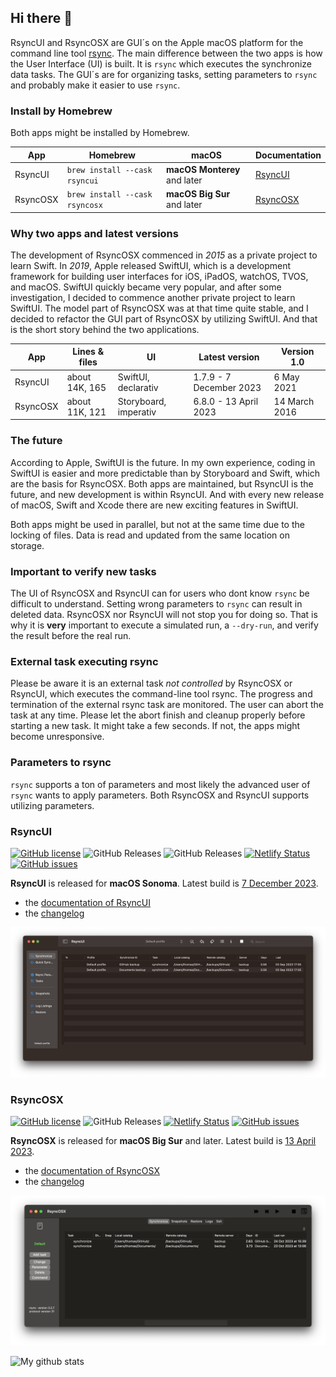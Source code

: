 ## Hi there 👋

RsyncUI and RsyncOSX are GUI´s on the Apple macOS platform for the command line tool [rsync](https://github.com/WayneD/rsync). The main difference between the two apps is how the User Interface (UI) is built. It is `rsync` which executes the synchronize data tasks. The GUI´s are for organizing tasks, setting parameters to `rsync` and probably make it easier to use `rsync`.

### Install by Homebrew

Both apps might be installed by Homebrew.

| App      | Homebrew | macOS |  Documentation |
| ----------- | ----------- |   ----------- |  ----------- |
| RsyncUI   | `brew install --cask rsyncui`    | **macOS Monterey** and later     |   [RsyncUI](https://rsyncui.netlify.app/post/rsyncuidocs/) |
| RsyncOSX   | `brew install --cask rsyncosx`  |  **macOS Big Sur** and later   |   [RsyncOSX](https://rsyncosx.netlify.app/post/rsyncosxdocs/) |

### Why two apps and latest versions

The development of RsyncOSX commenced in *2015* as a private project to learn Swift. In *2019*, Apple released SwiftUI, which is a development framework for building user interfaces for iOS, iPadOS, watchOS, TVOS, and macOS. SwiftUI quickly became very popular, and after some investigation, I decided to commence another private project to learn SwiftUI. The model part of RsyncOSX was at that time quite stable, and I decided to refactor the GUI part of RsyncOSX by utilizing SwiftUI. And that is the short story behind the two applications.

| App      | Lines & files | UI | Latest version  |  Version 1.0 | 
| ----------- | ----------- |   ----------- | -------- |  -------- |
| RsyncUI   | about 14K, 165  | SwiftUI, declarativ     | 1.7.9 - 7 December 2023  | 6 May 2021  | 
| RsyncOSX   | about 11K, 121  | Storyboard, imperativ   | 6.8.0 - 13 April 2023 |	14 March 2016 | 

### The future

According to Apple, SwiftUI is the future. In my own experience, coding in SwiftUI is easier and more predictable than by Storyboard and Swift, which are the basis for RsyncOSX. Both apps are maintained, but RsyncUI is the future, and new development is within RsyncUI. And with every new release of macOS, Swift and Xcode there are new exciting features in SwiftUI.

Both apps might be used in parallel, but not at the same time due to the locking of files. Data is read and updated from the same location on storage.

### Important to verify new tasks

The UI of RsyncOSX and RsyncUI can for users who dont know `rsync` be difficult to understand. Setting wrong parameters to `rsync` can result in deleted data. RsyncOSX nor RsyncUI will not stop you for doing so. That is why it is **very** important to execute a simulated run, a `--dry-run`, and verify the result before the real run.

### External task executing rsync 

Please be aware it is an external task *not controlled* by RsyncOSX or RsyncUI, which executes the command-line tool rsync. The progress and termination of the external rsync task are monitored. The user can abort the task at any time. Please let the abort finish and cleanup properly before starting a new task. It might take a few seconds. If not, the apps might become unresponsive.

### Parameters to rsync

`rsync` supports a ton of parameters and most likely the advanced user of `rsync` wants to apply parameters. Both RsyncOSX and RsyncUI supports utilizing parameters.  

### RsyncUI

[![GitHub license](https://img.shields.io/github/license/rsyncOSX/RsyncUI)](https://github.com/rsyncOSX/RsyncUI/blob/main/Licence.MD) ![GitHub Releases](https://img.shields.io/github/downloads/rsyncosx/RsyncUI/v1.7.9/total) ![GitHub Releases](https://img.shields.io/github/downloads/rsyncosx/RsyncUI/v1.7.5/total)  [![Netlify Status](https://api.netlify.com/api/v1/badges/1d14d49b-ff14-4142-b135-771db071b58a/deploy-status)](https://app.netlify.com/sites/rsyncui/deploys) [![GitHub issues](https://img.shields.io/github/issues/rsyncOSX/RsyncUI)](https://github.com/rsyncOSX/RsyncUI/issues)

**RsyncUI** is released for **macOS Sonoma**. Latest build is [ 7 December 2023](https://github.com/rsyncOSX/RsyncUI/releases).

- the [documentation of RsyncUI](https://rsyncui.netlify.app/)
- the [changelog](https://rsyncui.netlify.app/post/changelog/)

![](images/rsyncui.png)

### RsyncOSX

[![GitHub license](https://img.shields.io/github/license/rsyncOSX/RsyncOSX)](https://github.com/rsyncOSX/RsyncOSX/blob/master/Licence.MD) ![GitHub Releases](https://img.shields.io/github/downloads/rsyncosx/RsyncOSX/v6.8.0/total) [![Netlify Status](https://api.netlify.com/api/v1/badges/d375f6d7-dc9f-4913-ab43-bfd46d172eb2/deploy-status)](https://app.netlify.com/sites/rsyncosx/deploys) [![GitHub issues](https://img.shields.io/github/issues/rsyncOSX/RsyncOSX)](https://github.com/rsyncOSX/RsyncOSX/issues)

**RsyncOSX** is released for **macOS Big Sur** and later. Latest build is [13 April 2023](https://github.com/rsyncOSX/RsyncOSX/releases).

- the [documentation of RsyncOSX](https://rsyncosx.netlify.app/)
- the [changelog](https://rsyncosx.netlify.app/post/changelog/)

![](images/rsyncosx.png)

![My github stats](https://github-readme-stats.vercel.app/api?username=rsyncOSX&show_icons=true&hide_border=true&theme=dark)
